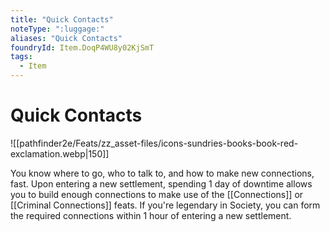 ```yaml
---
title: "Quick Contacts"
noteType: ":luggage:"
aliases: "Quick Contacts"
foundryId: Item.DoqP4WU8y02KjSmT
tags:
  - Item
---
```


# Quick Contacts
![[pathfinder2e/Feats/zz_asset-files/icons-sundries-books-book-red-exclamation.webp|150]]

You know where to go, who to talk to, and how to make new connections, fast. Upon entering a new settlement, spending 1 day of downtime allows you to build enough connections to make use of the [[Connections]] or [[Criminal Connections]] feats. If you're legendary in Society, you can form the required connections within 1 hour of entering a new settlement.

